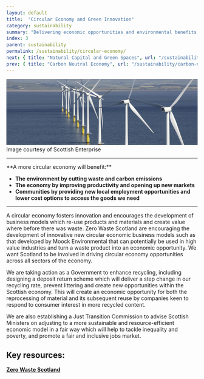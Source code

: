 ```yaml
---
layout: default
title:  "Circular Economy and Green Innovation"
category: sustainability
summary: "Delivering economic opportunities and environmental benefits through resource efficiency."
index: 3
parent: sustainability
permalink: /sustainability/circular-economy/
next: { title: "Natural Capital and Green Spaces", url: "/sustainability/natural-capital/" }
prev: { title: "Carbon Neutral Economy", url: "/sustainability/carbon-neutral" }
---
```


![Circular Economy Photo](/assets/images/pageimages/Sustainability2.jpg)
Image courtesy of Scottish Enterprise
<br>
<hr>
**A more circular economy will benefit:**

* **The environment by cutting waste and carbon emissions**
* **The economy by improving productivity and opening up new markets**
* **Communities by providing new local employment opportunities and lower cost options to access the goods we need**


<hr>
A circular economy fosters innovation and encourages the development of business models which re-use products and materials and create value where before there was waste. Zero Waste Scotland are encouraging the development of innovative new circular economic business models such as that developed by Moock Environmental that can potentially be used in high value industries and turn a waste product into an economic opportunity. We want Scotland to be involved in driving circular economy opportunities across all sectors of the economy.

We are taking action as a Government to enhance recycling, including designing a deposit return scheme which will deliver a step change in our recycling rate, prevent littering and create new opportunities within the Scottish economy. This will create an economic opportunity for both the reprocessing of material and its subsequent reuse by companies keen to respond to consumer interest in more recycled content.

We are also establishing a Just Transition Commission to advise Scottish Ministers on adjusting to a more sustainable and resource-efficient economic model in a fair way which will help to tackle inequality and poverty, and promote a fair and inclusive jobs market.

## Key resources:

**[Zero Waste Scotland](https://www.zerowastescotland.org.uk)**
